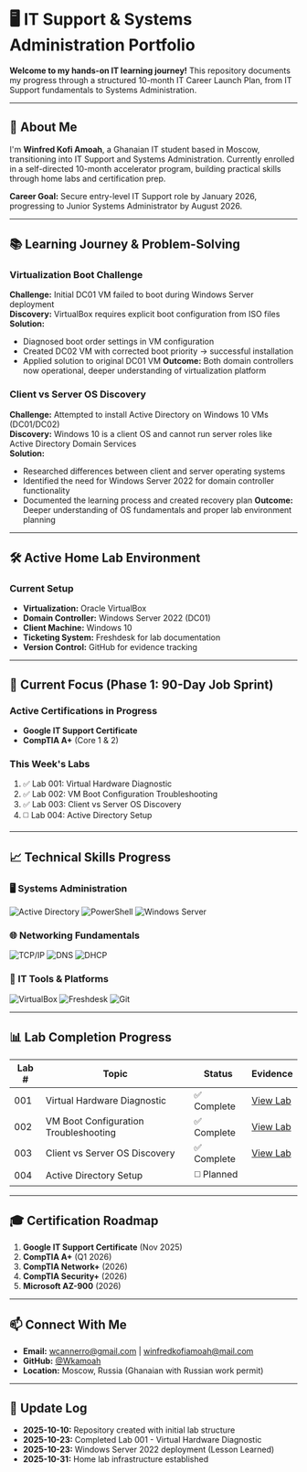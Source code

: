 # 🖥️ IT Support & Systems Administration Portfolio

**Welcome to my hands-on IT learning journey!** This repository documents my progress through a structured 10-month IT Career Launch Plan, from IT Support fundamentals to Systems Administration.

---

## 🚀 About Me

I'm **Winfred Kofi Amoah**, a Ghanaian IT student based in Moscow, transitioning into IT Support and Systems Administration. Currently enrolled in a self-directed 10-month accelerator program, building practical skills through home labs and certification prep.

**Career Goal:** Secure entry-level IT Support role by January 2026, progressing to Junior Systems Administrator by August 2026.

---

## 📚 Learning Journey & Problem-Solving

### Virtualization Boot Challenge
**Challenge:** Initial DC01 VM failed to boot during Windows Server deployment  
**Discovery:** VirtualBox requires explicit boot configuration from ISO files  
**Solution:** 
- Diagnosed boot order settings in VM configuration
- Created DC02 VM with corrected boot priority → successful installation
- Applied solution to original DC01 VM
**Outcome:** Both domain controllers now operational, deeper understanding of virtualization platform

### Client vs Server OS Discovery
**Challenge:** Attempted to install Active Directory on Windows 10 VMs (DC01/DC02)  
**Discovery:** Windows 10 is a client OS and cannot run server roles like Active Directory Domain Services  
**Solution:** 
- Researched differences between client and server operating systems
- Identified the need for Windows Server 2022 for domain controller functionality
- Documented the learning process and created recovery plan
**Outcome:** Deeper understanding of OS fundamentals and proper lab environment planning

---

## 🛠️ Active Home Lab Environment

### Current Setup
- **Virtualization:** Oracle VirtualBox
- **Domain Controller:** Windows Server 2022 (DC01)
- **Client Machine:** Windows 10
- **Ticketing System:** Freshdesk for lab documentation
- **Version Control:** GitHub for evidence tracking

---



## 🎯 Current Focus (Phase 1: 90-Day Job Sprint)

### Active Certifications in Progress
- **Google IT Support Certificate**
- **CompTIA A+** (Core 1 & 2)

### This Week's Labs
1. ✅ Lab 001: Virtual Hardware Diagnostic
2. ✅ Lab 002: VM Boot Configuration Troubleshooting
3. ✅ Lab 003: Client vs Server OS Discovery
4. ◻️ Lab 004: Active Directory Setup

---

## 📈 Technical Skills Progress

### 🖥️ Systems Administration
![Active Directory](https://img.shields.io/badge/Active_Directory-Learning-yellow?style=flat)
![PowerShell](https://img.shields.io/badge/PowerShell-Learning-yellow?style=flat)
![Windows Server](https://img.shields.io/badge/Windows_Server-Learning-yellow?style=flat)

### 🌐 Networking Fundamentals
![TCP/IP](https://img.shields.io/badge/TCP/IP-Learning-yellow?style=flat)
![DNS](https://img.shields.io/badge/DNS-Learning-yellow?style=flat)
![DHCP](https://img.shields.io/badge/DHCP-Learning-yellow?style=flat)

### 🔧 IT Tools & Platforms
![VirtualBox](https://img.shields.io/badge/VirtualBox-Intermediate-green?style=flat)
![Freshdesk](https://img.shields.io/badge/Freshdesk-Intermediate-green?style=flat)
![Git](https://img.shields.io/badge/Git-Intermediate-green?style=flat)

---

## 📊 Lab Completion Progress

| Lab # | Topic | Status | Evidence |
|-------|-------|--------|----------|
| 001 | Virtual Hardware Diagnostic | ✅ Complete | [View Lab](https://github.com/Wkamoah/IT-Portfolio/blob/main/labs/pc-hardware%20diagnostics.md) |
| 002 | VM Boot Configuration Troubleshooting| ✅ Complete | [View Lab](https://github.com/Wkamoah/IT-Portfolio/blob/main/labs/vm-boot-configuration-troubleshooting.md) |
| 003 | Client vs Server OS Discovery | ✅ Complete |  [View Lab](https://github.com/Wkamoah/IT-Portfolio/blob/main/labs/client-vs-server-os-discovery.md) |
| 004 | Active Directory Setup | ◻️ Planned | |

---

## 🎓 Certification Roadmap

1. **Google IT Support Certificate** (Nov 2025)
2. **CompTIA A+** (Q1 2026)
3. **CompTIA Network+** (2026)
4. **CompTIA Security+** (2026)
5. **Microsoft AZ-900** (2026)

---

## 📫 Connect With Me

- **Email:** wcannerro@gmail.com | winfredkofiamoah@mail.com
- **GitHub:** [@Wkamoah](https://github.com/Wkamoah)
- **Location:** Moscow, Russia (Ghanaian with Russian work permit)

---

## 🔄 Update Log

- **2025-10-10:** Repository created with initial lab structure
- **2025-10-23:** Completed Lab 001 - Virtual Hardware Diagnostic
- **2025-10-23:** Windows Server 2022 deployment (Lesson Learned)
- **2025-10-31:** Home lab infrastructure established


